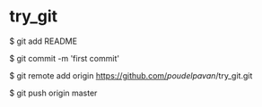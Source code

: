 try_git
=======
$ git add README

$ git commit -m 'first commit'

$ git remote add origin https://github.com/<em>poudelpavan</em>/try_git.git

$ git push origin master


